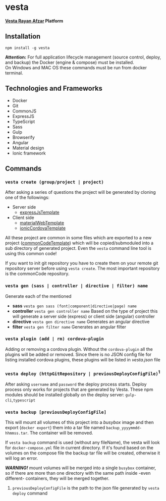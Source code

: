 # vesta
**[Vesta Rayan Afzar](http://vestarayanafzar.com) Platform**

## Installation
    npm install -g vesta
**Attention:** For full application lifecycle management (source control, deploy, and backup) the Docker (engine & compose) must be installed.  
On Windows and MAC OS these commands must be run from docker terminal.

## Technologies and Frameworks
* Docker
* Git
* CommonJS
* ExpressJS
* TypeScript
* Sass
* Gulp
* Browserify
* Angular
* Material design
* Ionic framework

## Commands
### `vesta create (group/project | project)`
After asking a series of questions the project will be generated by cloning one of the followings:
* Server side
  * [expressJsTemplate](https://github.com/hbtb/expressJsTemplate)
* Client side
  * [materialWebTemplate](https://github.com/hbtb/materialWebTemplate)
  * [ionicCordovaTemplate](https://github.com/hbtb/ionicCordovaTemplate)

All these project are common in some files which are exported to a new project ([commonCodeTemplate](https://github.com/hbtb/commonCodeTemplate)) 
which will be copied/submoduled  into a sub directory of generated project. Even the `vesta` command line tool is using this common code!

If you want to init git repository you have to create them on your remote git repository server before using `vesta create`. 
The most important repository is the commonCode repository. 
### `vesta gen (sass | controller | directive | filter) name`
Generate each of the mentioned
* **sass** `vesta gen sass (font|component|directive|page) name`
* **controller** `vesta gen controller name` Based on the type of project this will generate a server side (express) or 
    client side (angular) controller
* **directive** `vesta gen directive name` Generates an angular directive
* **filter** `vesta gen filter name` Generates an angular filter

### `vesta plugin (add | rm) cordova-plugin`
Adding or removing a cordova plugin. Without the `cordova-plugin` all the plugins will be added or removed.
Since there is no JSON config file for listing installed cordova plugins, these plugins will be listed in _vesta.json_ file

### `vesta deploy (httpGitRepository | previousDeployConfigFile)`<sup>1</sup>
After asking `username` and `password` the deploy process starts.
Deploy process only works for projects that are generated by Vesta.
These npm modules should be installed globally on the deploy server: `gulp-cli`,`typescript`

### `vesta backup [previousDeployConfigFile]`
This will mount all volumes of this project into a _busybox_ image and then export (`docker export`) them into a tar file 
named `backup_yyyymmdd-hhmmss.tar`. The container will be removed.   

If `vesta backup` command is used (without any fileName), the vesta will look for `docker-compose.yml` file in current 
directory. If it's found based on the volumes on the compose file the backup tar file will be created, otherwise it will
log an error.

_**WARNING!**_ mount volumes will be merged into a single `busybox` container, so if there are more than one directory with
the same path inside -even different- containers, they will be merged together. 

1) `previousDeployConfigFile` is the path to the json file generated by `vesta deploy` command